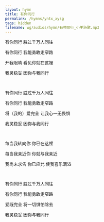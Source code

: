 ```yaml
---
layout: hymn
title: 有你同行
permalink: /hymns/yntx_xysg
tags: hidden
filename: wg/audios/hymn/有祢同行_小羊詩歌.mp3
---
```


有你同行 胜过千万人同往

有你同行 我能勇敢走窄路

开我眼睛 看见你就在这裡

我灵稳妥 因你与我同行

<br>

有你同行 胜过千万人同往

有你同行 我能勇敢走窄路

将（我的）爱完全 让我心一无畏惧

我灵稳妥 因你与我同行

<br>

每当我转向你 你已在这裡

每当我亲近你 你就与我亲近

我尚未求告 你已应允 使我喜乐满溢

<br>

有你同行 胜过千万人同往

有你同行 我能勇敢走窄路

爱既完全 将一切惧怕除去

我灵稳妥 因你与我同行

<br>

<br>